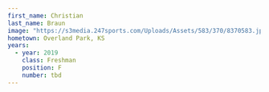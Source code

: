 ```yaml
---
first_name: Christian
last_name: Braun
image: "https://s3media.247sports.com/Uploads/Assets/583/370/8370583.jpg?fit=crop&width=100"
hometown: Overland Park, KS
years:
  - year: 2019
    class: Freshman
    position: F
    number: tbd
---
```

